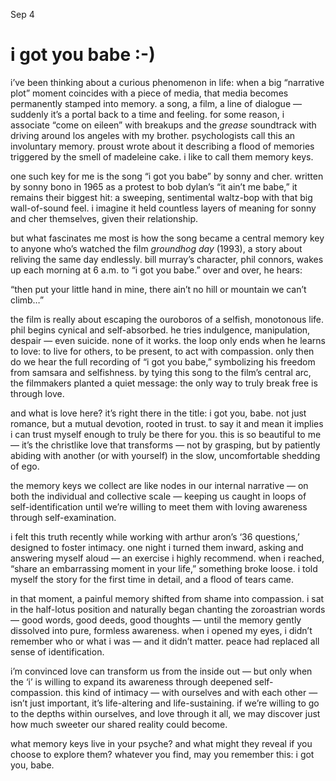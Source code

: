 Sep 4
# i got you babe :-)



i’ve been thinking about a curious phenomenon in life: when a big “narrative plot” moment coincides with a piece of media, that media becomes permanently stamped into memory. a song, a film, a line of dialogue — suddenly it’s a portal back to a time and feeling. for some reason, i associate “come on eileen” with breakups and the *grease* soundtrack with driving around los angeles with my brother. psychologists call this an involuntary memory. proust wrote about it describing a flood of memories triggered by the smell of madeleine cake. i like to call them memory keys.

one such key for me is the song “i got you babe” by sonny and cher. written by sonny bono in 1965 as a protest to bob dylan’s “it ain’t me babe,” it remains their biggest hit: a sweeping, sentimental waltz-bop with that big wall-of-sound feel. i imagine it held countless layers of meaning for sonny and cher themselves, given their relationship.

but what fascinates me most is how the song became a central memory key to anyone who’s watched the film *groundhog day* (1993), a story about reliving the same day endlessly. bill murray’s character, phil connors, wakes up each morning at 6 a.m. to “i got you babe.” over and over, he hears:

“then put your little hand in mine, there ain’t no hill or mountain we can’t climb…”

the film is really about escaping the ouroboros of a selfish, monotonous life. phil begins cynical and self-absorbed. he tries indulgence, manipulation, despair — even suicide. none of it works. the loop only ends when he learns to love: to live for others, to be present, to act with compassion. only then do we hear the full recording of “i got you babe,” symbolizing his freedom from samsara and selfishness. by tying this song to the film’s central arc, the filmmakers planted a quiet message: the only way to truly break free is through love.

and what is love here? it’s right there in the title: i got you, babe. not just romance, but a mutual devotion, rooted in trust. to say it and mean it implies i can trust myself enough to truly be there for you. this is so beautiful to me — it’s the christlike love that transforms — not by grasping, but by patiently abiding with another (or with yourself) in the slow, uncomfortable shedding of ego.

the memory keys we collect are like nodes in our internal narrative — on both the individual and collective scale — keeping us caught in loops of self-identification until we’re willing to meet them with loving awareness through self-examination.

i felt this truth recently while working with arthur aron’s ‘36 questions,’ designed to foster intimacy. one night i turned them inward, asking and answering myself aloud — an exercise i highly recommend. when i reached, “share an embarrassing moment in your life,” something broke loose. i told myself the story for the first time in detail, and a flood of tears came.

in that moment, a painful memory shifted from shame into compassion. i sat in the half-lotus position and naturally began chanting the zoroastrian words — good words, good deeds, good thoughts — until the memory gently dissolved into pure, formless awareness. when i opened my eyes, i didn’t remember who or what i was — and it didn’t matter. peace had replaced all sense of identification.

i’m convinced love can transform us from the inside out — but only when the ‘i’ is willing to expand its awareness through deepened self-compassion. this kind of intimacy — with ourselves and with each other — isn’t just important, it’s life-altering and life-sustaining. if we’re willing to go to the depths within ourselves, and love through it all, we may discover just how much sweeter our shared reality could become.

what memory keys live in your psyche? and what might they reveal if you choose to explore them? whatever you find, may you remember this: i got you, babe.